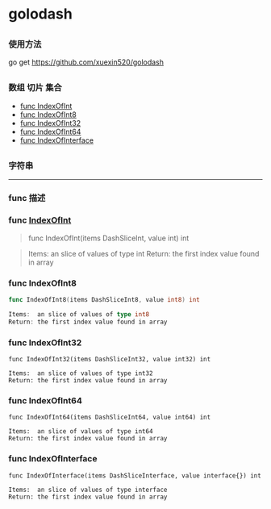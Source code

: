 # golodash

##
###  使用方法
go get https://github.com/xuexin520/golodash

##
### 数组 切片 集合
* [func  IndexOfInt](#funcIndexOfInt)
* [func  IndexOfInt8](#funcIndexOfInt8)
* [func  IndexOfInt32](#funcIndexOfInt32)
* [func  IndexOfInt64](#funcIndexOfInt64)
* [func  IndexOfInterface](#funcIndexOfInterface)

##
### 字符串



***

### func 描述
###  <a name='funcIndexOfInt'></a> func [IndexOfInt](/lodash/indexOf.go#IndexOfInt)
> func IndexOfInt(items DashSliceInt, value int) int

> Items:  an slice of values of type int
> Return: the first index value found in array

###  <a name='funcIndexOfInt8'></a> func  IndexOfInt8
```go
func IndexOfInt8(items DashSliceInt8, value int8) int

Items:  an slice of values of type int8
Return: the first index value found in array
```

###  <a name='funcIndexOfInt32'></a> func  IndexOfInt32
```
func IndexOfInt32(items DashSliceInt32, value int32) int

Items:  an slice of values of type int32
Return: the first index value found in array
```

###  <a name='funcIndexOfInt64'></a> func  IndexOfInt64
```
func IndexOfInt64(items DashSliceInt64, value int64) int

Items:  an slice of values of type int64
Return: the first index value found in array
```

###  <a name='funcIndexOfInterface'></a> func  IndexOfInterface
```
func IndexOfInterface(items DashSliceInterface, value interface{}) int

Items:  an slice of values of type interface
Return: the first index value found in array
```
